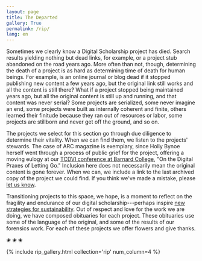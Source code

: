 ```yaml
---
layout: page
title: The Departed
gallery: True
permalink: /rip/
lang: en
---
```


Sometimes we clearly know a Digital Scholarship project has died. Search results yielding nothing but dead links, for example, or a project stub abandoned on the road years ago. More often than not, though, determining the death of a project is as hard as determining time of death for human beings. For example, is an online journal or blog dead if it stopped publishing new content a few years ago, but the original link still works and all the content is still there? What if a project stopped being maintained years ago, but all the original content is still up and running, and that content was never serial? Some projects are serialized, some never imagine an end, some projects were built as internally coherent and finite, others learned their finitude because they ran out of resources or labor, some projects are stillborn and never get off the ground, and so on.

The projects we select for this section go through due diligence to determine their vitality. When we can find them, we listen to the projects' stewards. The case of ARC magazine is exemplary, since Holly Bynoe herself went through a process of public grief for the project, offering a moving eulogy at our [TCDVI conference at Barnard College](https://thecaribbeandigital.org/2019/), "On the Digital Praxes of Letting Go." Inclusion here does not necessarily mean the original content is gone forever. When we can, we include a link to the last archived copy of the project we could find. If you think we've made a mistake, please [let us know](https://forms.gle/7VwQcbgiGiBMqZmv9).

Transitioning projects to this space, we hope, is a moment to reflect on the fragility and endurance of our digital scholarship---perhaps inspire [new strategies for sustainability](https://endings.uvic.ca/principles.html). Out of respect and love for the work we are doing, we have composed obituaries for each project. These obituaries use some of the language of the original, and some of the results of our forensics work. For each of these projects we offer flowers and give thanks.

<p class="text-center display-4">❀ ❀ ❀</p>

{% include rip_gallery.html collection='rip' num_column=4 %}
